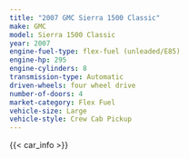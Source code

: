```yaml
---
title: "2007 GMC Sierra 1500 Classic"
make: GMC
model: Sierra 1500 Classic
year: 2007
engine-fuel-type: flex-fuel (unleaded/E85)
engine-hp: 295
engine-cylinders: 8
transmission-type: Automatic
driven-wheels: four wheel drive
number-of-doors: 4
market-category: Flex Fuel
vehicle-size: Large
vehicle-style: Crew Cab Pickup
---
```


{{< car_info >}}
